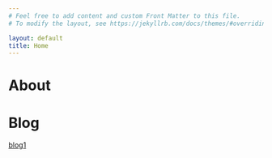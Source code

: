 ```yaml
---
# Feel free to add content and custom Front Matter to this file.
# To modify the layout, see https://jekyllrb.com/docs/themes/#overriding-theme-defaults

layout: default
title: Home
---
```


# About
# Blog
[blog1](https://nghiahoang10.github.io/blog1/)